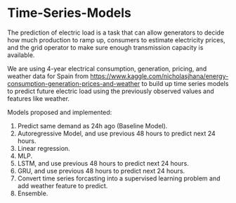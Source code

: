 # Time-Series-Models

The prediction of electric load is a task that can allow generators to decide how much production to ramp up, consumers to estimate electricity prices, and the grid operator to make sure enough transmission capacity is available.

We are using 4-year electrical consumption, generation, pricing, and weather data for Spain from https://www.kaggle.com/nicholasjhana/energy-consumption-generation-prices-and-weather to build up time series models to predict future electric load using the previously observed values and features like weather.

Models proposed and implemented:
1. Predict same demand as 24h ago (Baseline Model).
2. Autoregressive Model, and use previous 48 hours to predict next 24 hours.
3. Linear regression.
4. MLP.
5. LSTM, and use previous 48 hours to predict next 24 hours.
6. GRU, and use previous 48 hours to predict next 24 hours.
7. Convert time series forcasting into a supervised learning problem and add weather feature to predict.
8. Ensemble.
